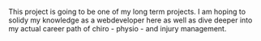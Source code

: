 This project is going to be one of my long term projects. I am hoping to solidy my knowledge as a webdeveloper here as well as dive deeper into my actual career path of chiro - physio - and injury management.
